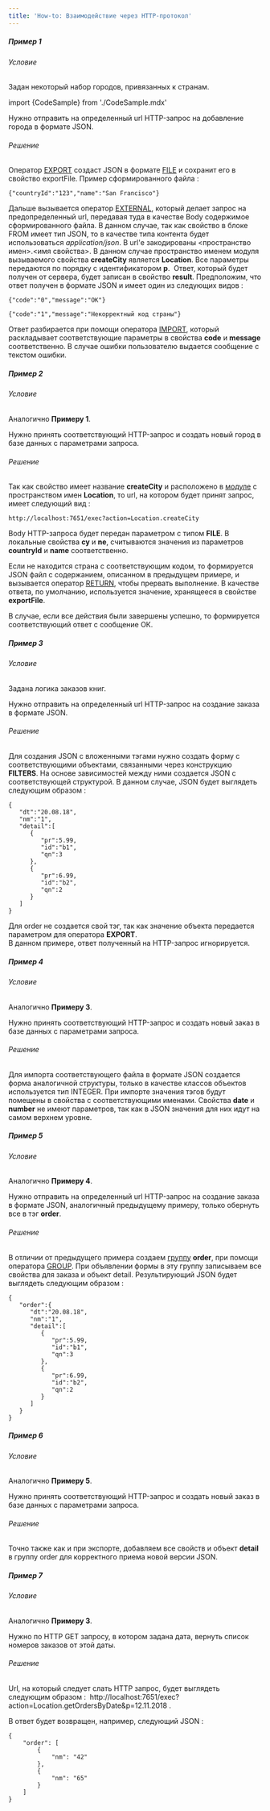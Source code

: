 ```yaml
---
title: 'How-to: Взаимодействие через HTTP-протокол'
---
```


##### Пример 1

###### Условие

Задан некоторый набор городов, привязанных к странам.

import {CodeSample} from './CodeSample.mdx'

<CodeSample url="https://ru-documentation.lsfusion.org/sample?file=UseCaseExternal&block=sample1"/>

Нужно отправить на определенный url HTTP-запрос на добавление города в формате JSON.

###### Решение

<CodeSample url="https://ru-documentation.lsfusion.org/sample?file=UseCaseExternal&block=solution1"/>

Оператор [EXPORT](Data_export_EXPORT_.md) создаст JSON в формате [FILE](Built-in_classes.md) и сохранит его в свойство exportFile. Пример сформированного файла : 

    {"countryId":"123","name":"San Francisco"}

Дальше вызывается оператор [EXTERNAL](Access_to_an_external_system_EXTERNAL_.md), который делает запрос на предопределенный url, передавая туда в качестве Body содержимое сформированного файла. В данном случае, так как свойство в блоке FROM имеет тип JSON, то в качестве типа контента будет использоваться *application/json*. В url'е закодированы <пространство имен\>.<имя свойства\>. В данном случае пространство именем модуля вызываемого свойства **createCity** является **Location**. Все параметры передаются по порядку с идентификатором **p**.  Ответ, который будет получен от сервера, будет записан в свойство **result**. Предположим, что ответ получен в формате JSON и имеет один из следующих видов :

    {"code":"0","message":"OK"}

    {"code":"1","message":"Некорректный код страны"}

Ответ разбирается при помощи оператора [IMPORT](Data_import_IMPORT_.md), который раскладывает соответствующие параметры в свойства **code** и **message** соответственно. В случае ошибки пользователю выдается сообщение с текстом ошибки.

##### Пример 2

###### Условие

Аналогично **Примеру 1**. 

Нужно принять соответствующий HTTP-запрос и создать новый город в базе данных с параметрами запроса.

###### Решение

<CodeSample url="https://ru-documentation.lsfusion.org/sample?file=UseCaseExternal&block=solution2"/>

Так как свойство имеет название **createCity** и расположено в [модуле](Modules.md) с пространством имен **Location**, то url, на котором будет принят запрос, имеет следующий вид :

    http://localhost:7651/exec?action=Location.createCity

Body HTTP-запроса будет передан параметром с типом **FILE**. В локальные свойства **cy** и **ne**, считываются значения из параметров **countryId** и **name** соответственно.

Если не находится страна с соответствующим кодом, то формируется JSON файл с содержанием, описанном в предыдущем примере, и вызывается оператор [RETURN](Exit_RETURN_.md), чтобы прервать выполнение. В качестве ответа, по умолчанию, используется значение, хранящееся в свойстве **exportFile**.

В случае, если все действия были завершены успешно, то формируется соответствующий ответ с сообщение ОК.

##### Пример 3

###### Условие

Задана логика заказов книг.

<CodeSample url="https://ru-documentation.lsfusion.org/sample?file=UseCaseExternal&block=sample3"/>

Нужно отправить на определенный url HTTP-запрос на создание заказа в формате JSON.

###### Решение

<CodeSample url="https://ru-documentation.lsfusion.org/sample?file=UseCaseExternal&block=solution3"/>

Для создания JSON с вложенными тэгами нужно создать форму с соответствующими объектами, связанными через конструкцию **FILTERS**. На основе зависимостей между ними создается JSON с соответствующей структурой. В данном случае, JSON будет выглядеть следующим образом :

    {
       "dt":"20.08.18",
       "nm":"1",
       "detail":[
          {
             "pr":5.99,
             "id":"b1",
             "qn":3
          },
          {
             "pr":6.99,
             "id":"b2",
             "qn":2
          }
       ]
    }

Для order не создается свой тэг, так как значение объекта передается параметром для оператора **EXPORT**.  
В данном примере, ответ полученный на HTTP-запрос игнорируется.

##### Пример 4

###### Условие

Аналогично **Примеру 3**. 

Нужно принять соответствующий HTTP-запрос и создать новый заказ в базе данных с параметрами запроса.

###### Решение

<CodeSample url="https://ru-documentation.lsfusion.org/sample?file=UseCaseExternal&block=solution4"/>

Для импорта соответствующего файла в формате JSON создается форма аналогичной структуры, только в качестве классов объектов используется тип INTEGER. При импорте значения тэгов будут помещены в свойства с соответствующими именами. Свойства **date** и **number** не имеют параметров, так как в JSON значения для них идут на самом верхнем уровне.

##### Пример 5

###### Условие

Аналогично **Примеру 4**. 

Нужно отправить на определенный url HTTP-запрос на создание заказа в формате JSON, аналогичный предыдущему примеру, только обернуть все в тэг **order**.

###### Решение

<CodeSample url="https://ru-documentation.lsfusion.org/sample?file=UseCaseExternal&block=solution5"/>

  

В отличии от предыдущего примера создаем [группу](Groups_of_properties_and_actions.md) **order**, при помощи оператора [GROUP](GROUP_operator.md). При объявлении формы в эту группу записываем все свойства для заказа и объект detail. Результирующий JSON будет выглядеть следующим образом :

    {
       "order":{
          "dt":"20.08.18",
          "nm":"1",
          "detail":[
             {
                "pr":5.99,
                "id":"b1",
                "qn":3
             },
             {
                "pr":6.99,
                "id":"b2",
                "qn":2
             }
          ]
       }
    }

##### Пример 6

###### Условие

Аналогично **Примеру 5**. 

Нужно принять соответствующий HTTP-запрос и создать новый заказ в базе данных с параметрами запроса.

###### Решение

<CodeSample url="https://ru-documentation.lsfusion.org/sample?file=UseCaseExternal&block=solution6"/>

Точно также как и при экспорте, добавляем все свойств и объект **detail** в группу order для корректного приема новой версии JSON.

##### Пример 7

###### Условие

Аналогично **Примеру 3**. 

Нужно по HTTP GET запросу, в котором задана дата, вернуть список номеров заказов от этой даты.

###### Решение

<CodeSample url="https://ru-documentation.lsfusion.org/sample?file=UseCaseExternal&block=solution7"/>

Url, на который следует слать HTTP запрос, будет выглядеть следующим образом :  http://localhost:7651/exec?action=Location.getOrdersByDate&p=12.11.2018 .

В ответ будет возвращен, например, следующий JSON :

  

    {
        "order": [
            {
                "nm": "42"
            },
            {
                "nm": "65"
            }
        ]
    }
